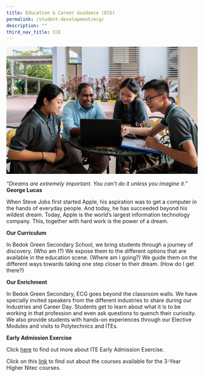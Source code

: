 ```yaml
---
title: Education & Career Guidance (ECG)
permalink: /student-development/ecg/
description: ""
third_nav_title: CCE
---
```

![](/images/cce%202023.jpg)

*“Dreams are extremely important. You can’t do it unless you imagine it.”*<br>
**George Lucas**

When Steve Jobs first started Apple, his aspiration was to get a computer in the hands of everyday people. And today, he has succeeded beyond his wildest dream. Today, Apple is the world’s largest information technology company. This, together with hard work is the power of a dream.

**Our Curriculum**

In Bedok Green Secondary School, we bring students through a journey of discovery. (Who am I?) We expose them to the different options that are available in the education scene. (Where am I going?) We guide them on the different ways towards taking one step closer to their dream. (How do I get there?)

**Our Enrichment**

In Bedok Green Secondary, ECG goes beyond the classroom walls. We have specially invited speakers from the different industries to share during our Industries and Career Day. Students get to learn about what it is to be working in that profession and even ask questions to quench their curiosity. We also provide students with hands-on experiences through our Elective Modules and visits to Polytechnics and ITEs.

**Early Admission Exercise**

Click [here](https://go.gov.sg/iteeae23) to find out more about ITE Early Admission Exercise.

Click on this [link](https://www.ite.edu.sg/courses/full-time-courses/nitec-and-3-year-higher-nitec ) to find out about the courses available for the 3-Year Higher Nitec courses.